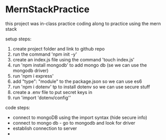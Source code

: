 # MernStackPractice

this project was in-class practice coding along to practice using the mern stack 

setup steps: 
1. create project folder and link to github repo
2. run the command 'npm init -y'
3. create an index.js file using the command 'touch index.js'
4. run 'npm install mongodb' to add mongo db (se we can use the mongodb driver)
5. run 'npm i express'
6. add "type": "module" to the package.json so we can use es6 
7. run 'npm i dotenv' tp to install dotenv so we can use secure stuff 
8. create a .env file to put secret keys in 
9. run 'import 'dotenv/config''

code steps: 
- connect to mongoDB using the import syntax (hide secure info)
- connect to mongo db - go to mongodb and look for driver 
- establish connection to server 
- 